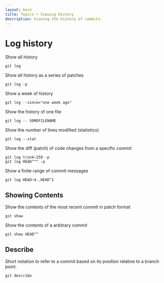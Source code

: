 ```yaml
---
layout: bare
title: Topics • Viewing History
description: Viewing the history of commits.
---
```


# Log history
Show all history

    git log

Show all history as a series of patches

    git log -p

Show a week of history

    git log --since="one week ago"

Show the history of one file

    git log -- SOMEFILENAME

Show the number of lines modified (statistics)

    git log --stat

Show the diff (patch) of code changes from a specific commit

    git log trunk~259 -p
    git log HEAD^^^ -p

Show a finite range of commit messages

    git log HEAD~4..HEAD^1

## Showing Contents
Show the contents of the most recent commit in patch format

    git show

Show the contents of a arbitrary commit

    git show HEAD^^

## Describe
Short notation to refer to a commit based on its position relative to a branch point.

    git describe

